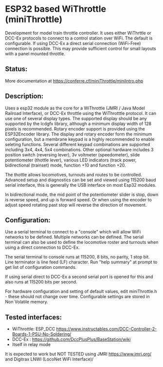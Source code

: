 ESP32 based WiThrottle (miniThrottle)
=====================================
Development for model train throttle controller.
It uses either WiThrttle or DCC-Ex protocols to connect to a control station over WiFi.
The default is configurable.
If using DCC-Ex a direct serial connection (WiFi-Free) connection is possible. This may provide sufficient control for small layouts with a panel mounted throttle.

Status:
-------
More documentation at https://conferre.cf/miniThrottle/miniIntro.php

Description:
------------
Uses a esp32 module as the core for a WiThrottle (JMRI / Java Model Railroad Interface), or DCC-Ex throttle using the WiThrotttle protocol.
It can use one of several display types.
The supported display should be any supported by the lcdgfx library, although a minimum display width of 128 pixels is recommended.
Rotary encoder support is provided using the ESP32Encoder library.
The display and rotary encoder form the minimum configuration, but a membrane keypad is a highly recommended to enable seleting functions.
Several different keypad combinations are supported including 3x4, 4x4, 5x4 combinations.
Other optional hardware includes 3 position switch (reversing lever), 3v voltmeter (speedometer), slide potentiometer (thottle lever), various LED indicators (track power, bidirectional (trainset) mode, function +10 and function +20.

The thottle allows locomotives, turnouts and routes to be controlled.
Advanced setup and diagnostics can be set and viewed using 115200 baud serial interface, this is generally the USB interface on most Esp32 modules.

In bidirectional mode, the mid point of the potentiometer slider is stop, down is reverse speed, and up is forward speed. Or when using the encoder to adjust speed rotating past stop will reverse the direction of movement.

Configuration:
--------------
Use a serial terminal to connect to a "console" which will allow WiFi networks to be defined. Multiple networks can be defined.
The serial terminal can also be used to define the locomotive roster and turnouts when using a direct connection to DCC-Ex.

The serial terminal to console runs at 115200, 8 bits, no parity, 1 stop bit. Line terminator is line feed (LF) character.
Run "help summary" at prompt to get list of configuration commands.

If using serial direct to DCC-Ex a second serial port is opened for this and also runs at 115200 bits per second.

For hardware configuration and setting of default values, edit miniThrottle.h - these should not change over time.
Configurable settings are stored in Non Volatile memory.


Tested interfaces:
------------------
* WiThrottle: ESP_DCC https://www.instructables.com/DCC-Controller-2-Boards-1-PSU-No-Soldering/
* DCC-Ex : https://github.com/DccPlusPlus/BaseStation/wiki
* Itself in relay mode

It is expected to work but NOT TESTED using JMRI https://www.jmri.org/ and Digitrax LNWI (LocoNet WiFi Interface)/

